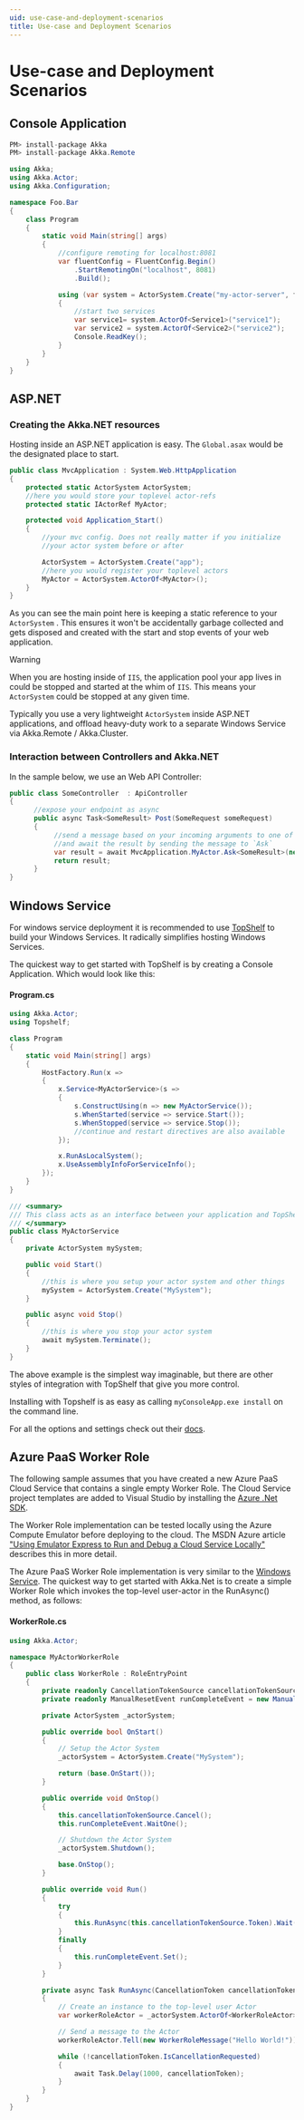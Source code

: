 ```yaml
---
uid: use-case-and-deployment-scenarios
title: Use-case and Deployment Scenarios
---
```

# Use-case and Deployment Scenarios

## Console Application

```csharp
PM> install-package Akka
PM> install-package Akka.Remote
```

```csharp
using Akka;
using Akka.Actor;
using Akka.Configuration;

namespace Foo.Bar
{
    class Program
    {
        static void Main(string[] args)
        {
            //configure remoting for localhost:8081
            var fluentConfig = FluentConfig.Begin()
                .StartRemotingOn("localhost", 8081)
                .Build();

            using (var system = ActorSystem.Create("my-actor-server", fluentConfig))
            {
                //start two services
                var service1= system.ActorOf<Service1>("service1");
                var service2 = system.ActorOf<Service2>("service2");
                Console.ReadKey();
            }
        }
    }
}
```

## ASP.NET

### Creating the Akka.NET resources

Hosting inside an ASP.NET application is easy. The `Global.asax` would be the designated place to start.

```csharp
public class MvcApplication : System.Web.HttpApplication
{
    protected static ActorSystem ActorSystem;
    //here you would store your toplevel actor-refs
    protected static IActorRef MyActor;

    protected void Application_Start()
    {
        //your mvc config. Does not really matter if you initialize
        //your actor system before or after

        ActorSystem = ActorSystem.Create("app");
        //here you would register your toplevel actors
        MyActor = ActorSystem.ActorOf<MyActor>();
    }
}
```

As you can see the main point here is keeping a static reference to your `ActorSystem` . This ensures it won't be accidentally garbage collected and gets disposed and created with the start and stop events of your web application. 

> [!WARNING]
> When you are hosting inside of `IIS`, the application pool your app lives in could be stopped and started at the whim of `IIS`. This means your `ActorSystem` could be stopped at any given time.

Typically you use a very lightweight `ActorSystem` inside ASP.NET applications, and offload heavy-duty work to a separate Windows Service via Akka.Remote / Akka.Cluster.

### Interaction between Controllers and Akka.NET
In the sample below, we use an Web API Controller:
```csharp
public class SomeController  : ApiController
{
      //expose your endpoint as async
      public async Task<SomeResult> Post(SomeRequest someRequest)
      {
           //send a message based on your incoming arguments to one of the actors you created earlier
           //and await the result by sending the message to `Ask`
           var result = await MvcApplication.MyActor.Ask<SomeResult>(new SomeMessage(someRequest.SomeArg1,someRequest.SomeArg2));
           return result;
      }
}
```

## Windows Service

For windows service deployment it is recommended to use [TopShelf](http://topshelf.readthedocs.org/en/latest/index.html)
to build your Windows Services. It radically simplifies hosting Windows Services.

The quickest way to get started with TopShelf is by creating a Console Application. Which would look like this:

#### Program.cs
```csharp
using Akka.Actor;
using Topshelf;

class Program
{
    static void Main(string[] args)
    {
        HostFactory.Run(x =>
        {
            x.Service<MyActorService>(s =>
            {
                s.ConstructUsing(n => new MyActorService());
                s.WhenStarted(service => service.Start());
                s.WhenStopped(service => service.Stop());
                //continue and restart directives are also available
            });

            x.RunAsLocalSystem();
            x.UseAssemblyInfoForServiceInfo();
        });
    }
}

/// <summary>
/// This class acts as an interface between your application and TopShelf
/// </summary>
public class MyActorService
{
    private ActorSystem mySystem;

    public void Start()
    {
        //this is where you setup your actor system and other things
        mySystem = ActorSystem.Create("MySystem");
    }

    public async void Stop()
    {
        //this is where you stop your actor system
        await mySystem.Terminate();
    }
}
```

The above example is the simplest way imaginable, but there are other styles of integration with TopShelf that give you more control.

Installing with Topshelf is as easy as calling `myConsoleApp.exe install` on the command line.

For all the options and settings check out their [docs](http://topshelf.readthedocs.org/en/latest/index.html).

## Azure PaaS Worker Role

The following sample assumes that you have created a new Azure PaaS Cloud Service that contains a single
empty Worker Role. The Cloud Service project templates are added to Visual Studio by installing the 
[Azure .Net SDK](http://azure.microsoft.com/en-gb/downloads/).

The Worker Role implementation can be tested locally using the Azure Compute Emulator before deploying to the cloud. The MSDN Azure article ["Using Emulator Express to Run and Debug a Cloud Service Locally"](https://msdn.microsoft.com/en-us/library/azure/dn339018.aspx) describes this in more detail.

The Azure PaaS Worker Role implementation is very similar to the [Windows Service](#windows-service). 
The quickest way to get started with Akka.Net is to create a simple Worker Role which invokes the top-level
user-actor in the RunAsync() method, as follows:

#### WorkerRole.cs
```csharp
using Akka.Actor;

namespace MyActorWorkerRole
{
    public class WorkerRole : RoleEntryPoint
    {
        private readonly CancellationTokenSource cancellationTokenSource = new CancellationTokenSource();
        private readonly ManualResetEvent runCompleteEvent = new ManualResetEvent(false);

        private ActorSystem _actorSystem;

        public override bool OnStart()
        {
            // Setup the Actor System
            _actorSystem = ActorSystem.Create("MySystem");

            return (base.OnStart());
        }

        public override void OnStop()
        {
            this.cancellationTokenSource.Cancel();
            this.runCompleteEvent.WaitOne();

            // Shutdown the Actor System
            _actorSystem.Shutdown();

            base.OnStop();
        }

        public override void Run()
        {
            try
            {
                this.RunAsync(this.cancellationTokenSource.Token).Wait();
            }
            finally
            {
                this.runCompleteEvent.Set();
            }
        }

        private async Task RunAsync(CancellationToken cancellationToken)
        {
            // Create an instance to the top-level user Actor
            var workerRoleActor = _actorSystem.ActorOf<WorkerRoleActor>("WorkerRole");

            // Send a message to the Actor
            workerRoleActor.Tell(new WorkerRoleMessage("Hello World!"));

            while (!cancellationToken.IsCancellationRequested)
            {
                await Task.Delay(1000, cancellationToken);
            }
        }
    }
}
```
